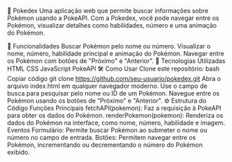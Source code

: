 📖 Pokedex
Uma aplicação web que permite buscar informações sobre Pokémon usando a PokeAPI. Com a Pokedex, você pode navegar entre os Pokémon, visualizar detalhes como habilidades, número e uma animação do Pokémon.

🌟 Funcionalidades
Buscar Pokémon pelo nome ou número.
Visualizar o nome, número, habilidade principal e animação do Pokémon.
Navegar entre os Pokémon com botões de "Próximo" e "Anterior".
🚀 Tecnologias Utilizadas
HTML
CSS
JavaScript
PokeAPI
🛠️ Como Usar
Clone este repositório:
bash
Copiar código
git clone https://github.com/seu-usuario/pokedex.git
Abra o arquivo index.html em qualquer navegador moderno.
Use o campo de busca para pesquisar pelo nome ou ID de um Pokémon.
Navegue entre os Pokémon usando os botões de "Próximo" e "Anterior".
⚙️ Estrutura do Código
Funções Principais
fetchAPI(pokemon): Faz a requisição à PokeAPI para obter os dados do Pokémon.
renderPokemon(pokemon): Renderiza os dados do Pokémon na interface, como nome, número, habilidade e imagem.
Eventos
Formulário: Permite buscar Pokémon ao submeter o nome ou número no campo de entrada.
Botões: Permitem navegar entre os Pokémon, incrementando ou decrementando o número do Pokémon exibido.
